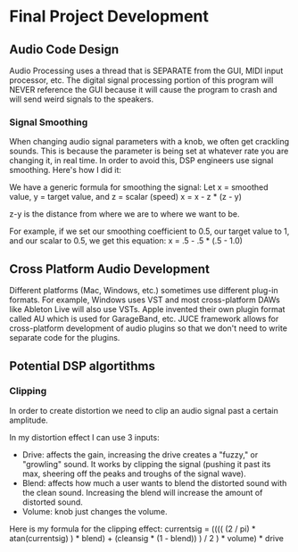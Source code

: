 # Final Project Development

## Audio Code Design

Audio Processing uses a thread that is SEPARATE from the GUI, MIDI input processor, etc. The digital signal processing portion of this program will NEVER reference the GUI because it will cause the program to crash and will send weird signals to the speakers.

### Signal Smoothing

When changing audio signal parameters with a knob, we often get crackling sounds. This is because the parameter is being set at whatever rate you are changing it, in real time. In order to avoid this, DSP engineers use signal smoothing. Here's how I did it:

We have a generic formula for smoothing the signal:
Let x = smoothed value, y = target value, and z = scalar (speed)
x = x - z * (z - y)

z-y is the distance from where we are to where we want to be.

For example, if we set our smoothing coefficient to 0.5, our target value to 1, and our scalar to 0.5, we get this equation:
x = .5 - .5 * (.5 - 1.0)

## Cross Platform Audio Development

Different platforms (Mac, Windows, etc.) sometimes use different plug-in formats. For example, Windows uses VST and most cross-platform DAWs like Ableton Live will also use VSTs. Apple invented their own plugin format called AU which is used for GarageBand, etc. JUCE framework allows for cross-platform development of audio plugins so that we don't need to write separate code for the plugins.

## Potential DSP algortithms

### Clipping

In order to create distortion we need to clip an audio signal past a certain amplitude. 

In my distortion effect I can use 3 inputs:

* Drive: affects the gain, increasing the drive creates a "fuzzy," or "growling" sound. It works by clipping the signal (pushing it past its max, sheering off the peaks and troughs of the signal wave).
* Blend: affects how much a user wants to blend the distorted sound with the clean sound. Increasing the blend will increase the amount of distorted sound.
* Volume: knob just changes the volume.

Here is my formula for the clipping effect: 
currentsig = (((( (2 / pi) * atan(currentsig) ) * blend) + (cleansig * (1 - blend)) ) / 2 ) * volume) * drive
